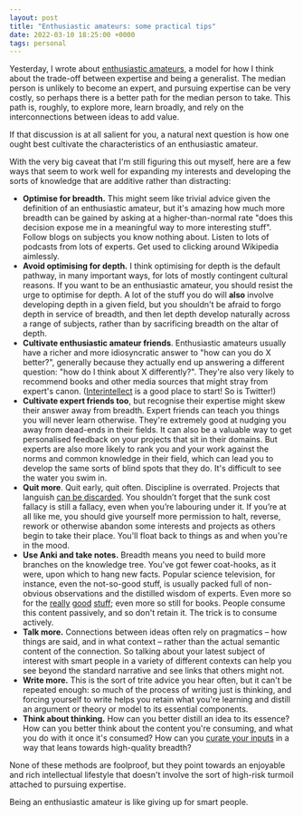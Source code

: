 ```yaml
---
layout: post
title: "Enthusiastic amateurs: some practical tips"
date: 2022-03-10 18:25:00 +0000
tags: personal
---
```


Yesterday, I wrote about [enthusiastic amateurs](https://jamieonsoftware.com/2022/03/09/enthusiastic-amateurs.html), a model for how I think about the trade-off between expertise and being a generalist. The median person is unlikely to become an expert, and pursuing expertise can be very costly, so perhaps there is a better path for the median person to take. This path is, roughly, to explore more, learn broadly, and rely on the interconnections between ideas to add value.

If that discussion is at all salient for you, a natural next question is how one ought best cultivate the characteristics of an enthusiastic amateur.

With the very big caveat that I'm still figuring this out myself, here are a few ways that seem to work well for expanding my interests and developing the sorts of knowledge that are additive rather than distracting:

- **Optimise for breadth.** This might seem like trivial advice given the definition of an enthusiastic amateur, but it's amazing how much more breadth can be gained by asking at a higher-than-normal rate "does this decision expose me in a meaningful way to more interesting stuff". Follow blogs on subjects you know nothing about. Listen to lots of podcasts from lots of experts. Get used to clicking around Wikipedia aimlessly.
- **Avoid optimising for depth.** I think optimising for depth is the default pathway, in many important ways, for lots of mostly contingent cultural reasons. If you want to be an enthusiastic amateur, you should resist the urge to optimise for depth. A lot of the stuff you do will **also** involve developing depth in a given field, but you shouldn't be afraid to forgo depth in service of breadth, and then let depth develop naturally across a range of subjects, rather than by sacrificing breadth on the altar of depth.
- **Cultivate enthusiastic amateur friends**. Enthusiastic amateurs usually have a richer and more idiosyncratic answer to "how can you do X better?", generally because they actually end up answering a different question: "how do I think about X differently?". They're also very likely to recommend books and other media sources that might stray from expert's canon. ([Interintellect](https://interintellect.com/) is a good place to start! So is Twitter!)
- **Cultivate expert friends too**, but recognise their expertise might skew their answer away from breadth. Expert friends can teach you things you will never learn otherwise. They're extremely good at nudging you away from dead-ends in their fields. It can also be a valuable way to get personalised feedback on your projects that sit in their domains. But experts are also more likely to rank you and your work against the norms and common knowledge in their field, which can lead you to develop the same sorts of blind spots that they do. It's difficult to see the water you swim in.
- **Quit more**. Quit early, quit often. Discipline is overrated. Projects that languish [can be discarded](http://jamierumbelow.net/paused.html). You shouldn’t forget that the sunk cost fallacy is still a fallacy, even when you’re labouring under it. If you’re at all like me, you should give yourself more permission to halt, reverse, rework or otherwise abandon some interests and projects as others begin to take their place. You'll float back to things as and when you're in the mood.
- **Use Anki and take notes.** Breadth means you need to build more branches on the knowledge tree. You've got fewer coat-hooks, as it were, upon which to hang new facts. Popular science television, for instance, even the not-so-good stuff, is usually packed full of non-obvious observations and the distilled wisdom of experts. Even more so for the [really](https://www.3blue1brown.com/) [good](https://en.wikipedia.org/wiki/Cosmos:_A_Personal_Voyage) [stuff](<https://en.wikipedia.org/wiki/Civilisation_(TV_series)>); even more so still for books. People consume this content passively, and so don't retain it. The trick is to consume actively.
- **Talk more.** Connections between ideas often rely on pragmatics – how things are said, and in what context – rather than the actual semantic content of the connection. So talking about your latest subject of interest with smart people in a variety of different contexts can help you see beyond the standard narrative and see links that others might not.
- **Write more.** This is the sort of trite advice you hear often, but it can't be repeated enough: so much of the process of writing just is thinking, and forcing yourself to write helps you retain what you're learning and distill an argument or theory or model to its essential components.
- **Think about thinking.** How can you better distill an idea to its essence? How can you better think about the content you're consuming, and what you do with it once it's consumed? How can you [curate your inputs](https://jamieonsoftware.com/2022/01/03/recommendations.html) in a way that leans towards high-quality breadth?

None of these methods are foolproof, but they point towards an enjoyable and rich intellectual lifestyle that doesn't involve the sort of high-risk turmoil attached to pursuing expertise.

Being an enthusiastic amateur is like giving up for smart people.
